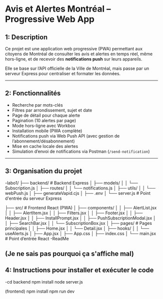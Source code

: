 # Avis et Alertes Montréal – Progressive Web App

##  1: Description

Ce projet est une application web progressive (PWA) permettant aux citoyens de Montréal de consulter les avis et alertes en temps réel, même hors-ligne, et de recevoir des **notifications push** sur leurs appareils.

Elle se base sur l’API officielle de la Ville de Montréal, mais passe par un serveur Express pour centraliser et formater les données.

---

## 2: Fonctionnalités

- Recherche par mots-clés
- Filtres par arrondissement, sujet et date
- Page de détail pour chaque alerte
- Pagination (10 alertes par page)
-  Mode hors-ligne avec Workbox
-  Installation mobile (PWA complète)
-  Notifications push via Web Push API (avec gestion de l’abonnement/désabonnement)
-  Mise en cache locale des alertes
-  Simulation d’envoi de notifications via Postman (`/send-notification`)

---

##  3: Organisation du projet

-labo1/
├── backend/ # Backend Express
│ ├── models/ 
│ │ └── Subscription.js
│ ├── routes/ 
│ │ └── notifications.js
│ ├── utils/ 
│ │ └── webPush.js
│ ├── generateVapid.cjs
│ ├── .env 
│ └── server.js # Point d'entrée du serveur Express

├── src/ # Frontend React (PWA)
│ ├── components/ 
│ │ ├── AlertList.jsx
│ │ ├── AlertItem.jsx
│ │ ├── Filters.jsx
│ │ ├── Footer.jsx
│ │ ├── Header.jsx
│ │ ├── InstallPrompt.jsx
│ │ ├── PushSubscriptionModal.jsx
│ │ ├── SearchBar.jsx
│ │ └── SubscriptionBox.jsx
│ ├── pages/ # Pages principales
│ │ ├── Home.jsx
│ │ └── Detail.jsx
│ ├── hooks/ 
│ │ └── useAlerts.js
│ ├── App.jsx
│ ├── App.css
│ ├── index.css
│ └── main.jsx # Point d’entrée React
-ReadMe
## (Je ne sais pas pourquoi ça s'affiche mal)
    
## 4: Instructions pour installer et exécuter le code

-cd backend
npm install
node server.js

(frontend)
npm install
npm run dev
